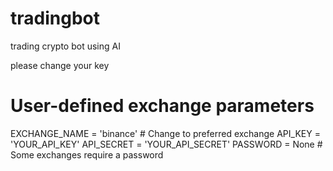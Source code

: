 # tradingbot
trading crypto bot using AI

please change your key 

# User-defined exchange parameters
EXCHANGE_NAME = 'binance'  # Change to preferred exchange
API_KEY = 'YOUR_API_KEY'
API_SECRET = 'YOUR_API_SECRET'
PASSWORD = None  # Some exchanges require a password



